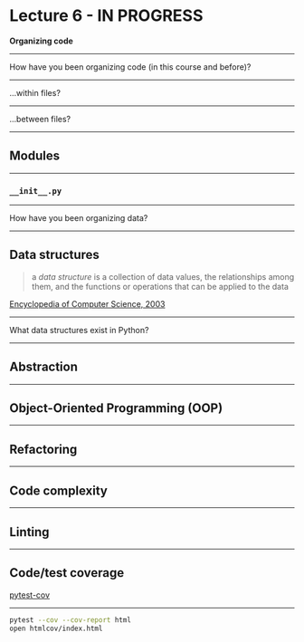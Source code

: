 # Lecture 6 - IN PROGRESS

**Organizing code**

---

How have you been organizing code (in this course and before)?

---

…within files?

---

…between files?

---

## Modules

---

### `__init__.py`

---

How have you been organizing data?

---

## Data structures

> a _data structure_ is a collection of data values, the relationships among them, and the functions or operations that can be applied to the data

[Encyclopedia of Computer Science, 2003](https://dl.acm.org/doi/epdf/10.5555/1074100.1074312)

---

What data structures exist in Python?

---

## Abstraction

---

## Object-Oriented Programming (OOP)

---

## Refactoring

---

## Code complexity

---

## Linting

---

## Code/test coverage

[pytest-cov](https://pytest-cov.readthedocs.io/en/latest/readme.html)

---

```sh
pytest --cov --cov-report html
open htmlcov/index.html
```
